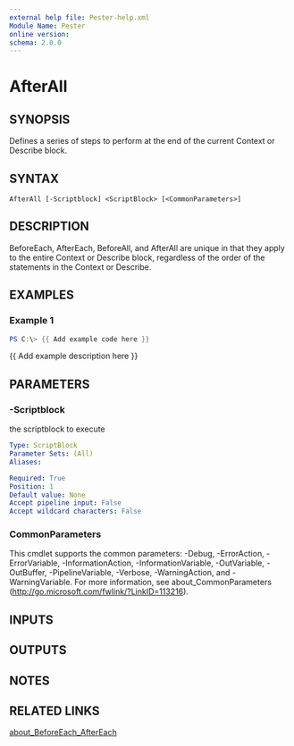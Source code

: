 ```yaml
---
external help file: Pester-help.xml
Module Name: Pester
online version:
schema: 2.0.0
---
```


# AfterAll

## SYNOPSIS

Defines a series of steps to perform at the end of the current Context
or Describe block.

## SYNTAX

```
AfterAll [-Scriptblock] <ScriptBlock> [<CommonParameters>]
```

## DESCRIPTION

BeforeEach, AfterEach, BeforeAll, and AfterAll are unique in that they apply
to the entire Context or Describe block, regardless of the order of the
statements in the Context or Describe.

## EXAMPLES

### Example 1

```powershell
PS C:\> {{ Add example code here }}
```

{{ Add example description here }}

## PARAMETERS

### -Scriptblock

the scriptblock to execute

```yaml
Type: ScriptBlock
Parameter Sets: (All)
Aliases:

Required: True
Position: 1
Default value: None
Accept pipeline input: False
Accept wildcard characters: False
```

### CommonParameters
This cmdlet supports the common parameters: -Debug, -ErrorAction, -ErrorVariable, -InformationAction, -InformationVariable, -OutVariable, -OutBuffer, -PipelineVariable, -Verbose, -WarningAction, and -WarningVariable. For more information, see about_CommonParameters (http://go.microsoft.com/fwlink/?LinkID=113216).

## INPUTS

## OUTPUTS

## NOTES

## RELATED LINKS

[about_BeforeEach_AfterEach](about_BeforeEach_AfterEach.md)
